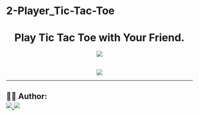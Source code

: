 # 2-Player_Tic-Tac-Toe

<h1 align="center">
   Play Tic Tac Toe with Your Friend.
</h1>

<p align="center">
    <img src="https://user-images.githubusercontent.com/79156872/129333615-a6ca2da1-97e4-485e-b51a-6d4ebcaa0bee.png" />
	<br><br><br>
  <img src="https://user-images.githubusercontent.com/79156872/129333772-76375e38-69e9-45b2-b46b-b9d131515bbc.png" />
<br>

    


---




<h2 id="author">
    👨‍💻 Author:
    <div>
        <a href="https://github.com/sumitsingh159" margin="10px">
            <img src="https://img.shields.io/badge/GitHub-Sumit Singh-6f42c1?logo=github"/>
        </a>
        <a alt="Sumit Singh" href="https://www.linkedin.com/in/sumit-singh-18988b1b3/">
            <img src="https://img.shields.io/badge/LinkedIn-Sumit%20Singh-blue?logo=linkedin"/>
        </a>
    </div>
</h2>
